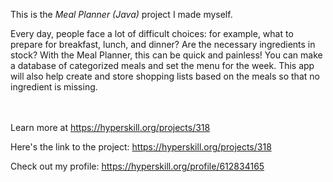 This is the *Meal Planner (Java)* project I made myself.


<p>Every day, people face a lot of difficult choices: for example, what to prepare for breakfast, lunch, and dinner? Are the necessary ingredients in stock? With the Meal Planner, this can be quick and painless! You can make a database of categorized meals and set the menu for the week. This app will also help create and store shopping lists based on the meals so that no ingredient is missing.</p><br/><br/>Learn more at <a href="https://hyperskill.org/projects/318?utm_source=ide&utm_medium=ide&utm_campaign=ide&utm_content=project-card">https://hyperskill.org/projects/318</a>

Here's the link to the project: https://hyperskill.org/projects/318

Check out my profile: https://hyperskill.org/profile/612834165